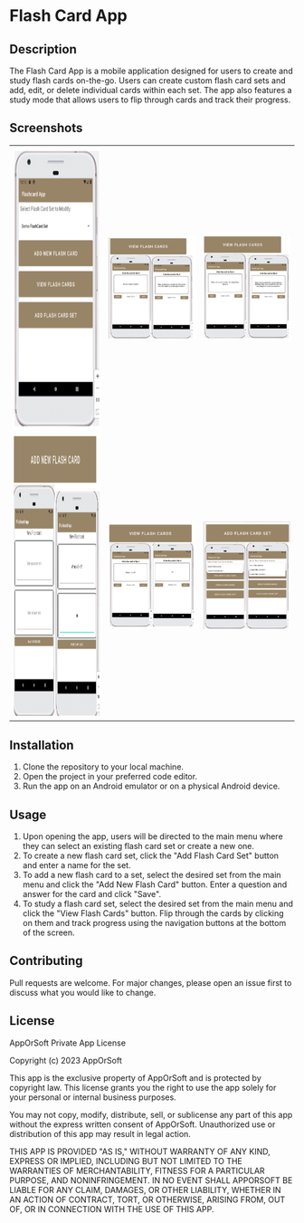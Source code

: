 # Flash Card App

## Description
The Flash Card App is a mobile application designed for users to create and study flash cards on-the-go. Users can create custom flash card sets and add, edit, or delete individual cards within each set. The app also features a study mode that allows users to flip through cards and track their progress.

## Screenshots
<table>
  <tr>
    <td><img src="https://github.com/georgeschultz1998/flashcardapp/blob/main/DemoImages/Home.png?raw=true," alt="Screenshot 1" width="250" height="500"></td>
    <td><img src="https://github.com/georgeschultz1998/flashcardapp/blob/main/DemoImages/ViewFlashCards1.png?raw=true," alt="Screenshot 1" width="500" ></td>
    <td><img src="https://github.com/georgeschultz1998/flashcardapp/blob/main/DemoImages/ViewFlashCards2.png?raw=true," alt="Screenshot 1" width="500" ></td>
  </tr>
   <tr>
    <td><img src="https://github.com/georgeschultz1998/flashcardapp/blob/main/DemoImages/AddFlashCard.png?raw=true," alt="Screenshot 1" width="500" height="500"></td>
    <td><img src="https://github.com/georgeschultz1998/flashcardapp/blob/main/DemoImages/ViewAddedFlashCard.png?raw=true," alt="Screenshot 1" width="500""></td>
        <td><img src="https://github.com/georgeschultz1998/flashcardapp/blob/main/DemoImages/AddFlashCardSet.png?raw=true," alt="Screenshot 1" width="500""></td>
  </tr>
</table>



## Installation
1. Clone the repository to your local machine.
2. Open the project in your preferred code editor.
3. Run the app on an Android emulator or on a physical Android device.

## Usage
1. Upon opening the app, users will be directed to the main menu where they can select an existing flash card set or create a new one.
2. To create a new flash card set, click the "Add Flash Card Set" button and enter a name for the set.
3. To add a new flash card to a set, select the desired set from the main menu and click the "Add New Flash Card" button. Enter a question and answer for the card and click "Save".
4. To study a flash card set, select the desired set from the main menu and click the "View Flash Cards" button. Flip through the cards by clicking on them and track progress using the navigation buttons at the bottom of the screen.

## Contributing
Pull requests are welcome. For major changes, please open an issue first to discuss what you would like to change.

## License
AppOrSoft Private App License

Copyright (c) 2023 AppOrSoft

This app is the exclusive property of AppOrSoft and is protected by copyright law. This license grants you the right to use the app solely for your personal or internal business purposes.

You may not copy, modify, distribute, sell, or sublicense any part of this app without the express written consent of AppOrSoft. Unauthorized use or distribution of this app may result in legal action.

THIS APP IS PROVIDED "AS IS," WITHOUT WARRANTY OF ANY KIND, EXPRESS OR IMPLIED, INCLUDING BUT NOT LIMITED TO THE WARRANTIES OF MERCHANTABILITY, FITNESS FOR A PARTICULAR PURPOSE, AND NONINFRINGEMENT. IN NO EVENT SHALL APPORSOFT BE LIABLE FOR ANY CLAIM, DAMAGES, OR OTHER LIABILITY, WHETHER IN AN ACTION OF CONTRACT, TORT, OR OTHERWISE, ARISING FROM, OUT OF, OR IN CONNECTION WITH THE USE OF THIS APP.
